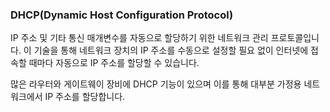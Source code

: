 ### DHCP(Dynamic Host Configuration Protocol)

IP 주소 및 기타 통신 매개변수를 자동으로 할당하기 위한 네트워크 관리 프로토콜입니다. 이 기술을 통해 네트워크 장치의 IP 주소를 수동으로 설정할 필요 없이 인터넷에 접속할 때마다 자동으로 IP 주소를 할당할 수 있습니다.

많은 라우터와 게이트웨이 장비에 DHCP 기능이 있으며 이를 통해 대부분 가정용 네트워크에서 IP 주소를 할당합니다.
